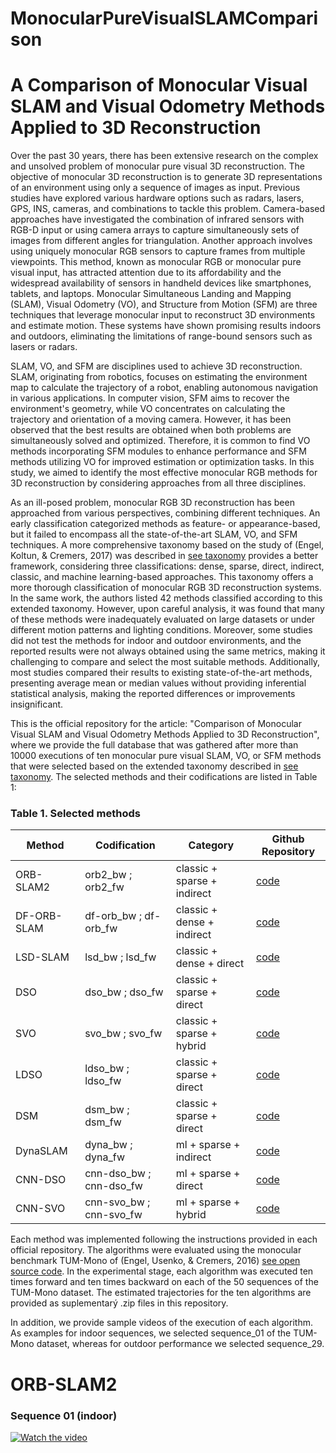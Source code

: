 # MonocularPureVisualSLAMComparison
# A Comparison of Monocular Visual SLAM and Visual Odometry Methods Applied to 3D Reconstruction
Over the past 30 years, there has been extensive research on the complex and unsolved problem of monocular pure visual 3D reconstruction. The objective of monocular 3D reconstruction is to generate 3D representations of an environment using only a sequence of images as input. Previous studies have explored various hardware options such as radars, lasers, GPS, INS, cameras, and combinations to tackle this problem. Camera-based approaches have investigated the combination of infrared sensors with RGB-D input or using camera arrays to capture simultaneously sets of images from different angles for triangulation. Another approach involves using uniquely monocular RGB sensors to capture frames from multiple viewpoints. This method, known as monocular RGB or monocular pure visual input, has attracted attention due to its affordability and the widespread availability of sensors in handheld devices like smartphones, tablets, and laptops. Monocular Simultaneous Landing and Mapping (SLAM), Visual Odometry (VO), and Structure from Motion (SFM) are three techniques that leverage monocular input to reconstruct 3D environments and estimate motion. These systems have shown promising results indoors and outdoors, eliminating the limitations of range-bound sensors such as lasers or radars.

SLAM, VO, and SFM are disciplines used to achieve 3D reconstruction. SLAM, originating from robotics, focuses on estimating the environment map to calculate the trajectory of a robot, enabling autonomous navigation in various applications. In computer vision, SFM aims to recover the environment's geometry, while VO concentrates on calculating the trajectory and orientation of a moving camera. However, it has been observed that the best results are obtained when both problems are simultaneously solved and optimized. Therefore, it is common to find VO methods incorporating SFM modules to enhance performance and SFM methods utilizing VO for improved estimation or optimization tasks. In this study, we aimed to identify the most effective monocular RGB methods for 3D reconstruction by considering approaches from all three disciplines.

As an ill-posed problem, monocular RGB 3D reconstruction has been approached from various perspectives, combining different techniques. An early classification categorized methods as feature- or appearance-based, but it failed to encompass all the state-of-the-art SLAM, VO, and SFM techniques. A more comprehensive taxonomy based on the study of (Engel, Koltun, & Cremers, 2017) was described in [see taxonomy](https://github.com/erickherreraresearch/TaxonomyPureVisualMonocularSLAM) provides a better framework, considering three classifications: dense, sparse, direct, indirect, classic, and machine learning-based approaches. This taxonomy offers a more thorough classification of monocular RGB 3D reconstruction systems. In the same work, the authors listed 42 methods classified according to this extended taxonomy. However, upon careful analysis, it was found that many of these methods were inadequately evaluated on large datasets or under different motion patterns and lighting conditions. Moreover, some studies did not test the methods for indoor and outdoor environments, and the reported results were not always obtained using the same metrics, making it challenging to compare and select the most suitable methods. Additionally, most studies compared their results to existing state-of-the-art methods, presenting average mean or median values without providing inferential statistical analysis, making the reported differences or improvements insignificant.

This is the official repository for the article: "Comparison of Monocular Visual SLAM and Visual Odometry Methods Applied to 3D Reconstruction", where we provide the full database that was gathered after more than 10000 executions of ten monocular pure visual SLAM, VO, or SFM methods that were selected based on the extended taxonomy described in [see taxonomy](https://github.com/erickherreraresearch/TaxonomyPureVisualMonocularSLAM). The selected methods and their codifications are listed in Table 1:
### Table 1. Selected methods
| Method | Codification | Category | Github Repository |
| --- | --- | --- | --- |
| ORB-SLAM2 | orb2_bw ; orb2_fw | classic + sparse + indirect | [code](https://github.com/raulmur/ORB_SLAM2) |
| DF-ORB-SLAM | df-orb_bw ; df-orb_fw | classic + dense + indirect | [code](https://github.com/834810269/DF-ORB-SLAM) |
| LSD-SLAM | lsd_bw ; lsd_fw | classic + dense + direct | [code](https://github.com/tum-vision/lsd_slam) |
| DSO | dso_bw ; dso_fw | classic + sparse + direct | [code](https://github.com/JakobEngel/dso) |
| SVO | svo_bw ; svo_fw | classic + sparse + hybrid | [code](https://github.com/uzh-rpg/rpg_svo) |
| LDSO | ldso_bw ; ldso_fw | classic + sparse + direct | [code](https://github.com/tum-vision/LDSO) |
| DSM | dsm_bw ; dsm_fw | classic + sparse + direct | [code](https://github.com/jzubizarreta/dsm) |
| DynaSLAM | dyna_bw ; dyna_fw | ml + sparse + indirect | [code](https://github.com/BertaBescos/DynaSLAM) |
| CNN-DSO | cnn-dso_bw ; cnn-dso_fw | ml + sparse + direct | [code](https://github.com/muskie82/CNN-DSO) |
| CNN-SVO | cnn-svo_bw ; cnn-svo_fw | ml + sparse + hybrid | [code](https://github.com/yan99033/CNN-SVO) |

Each method was implemented following the instructions provided in each official repository. The algorithms were evaluated using the monocular benchmark TUM-Mono of (Engel, Usenko, & Cremers, 2016) [see open source code](https://cvg.cit.tum.de/data/datasets/mono-dataset). In the experimental stage, each algorithm was executed ten times forward and ten times backward on each of the 50 sequences of the TUM-Mono dataset. The estimated trajectories for the ten algorithms are provided as suplementarý .zip files in this repository.

In addition, we provide sample videos of the execution of each algorithm. As examples for indoor sequences, we selected sequence_01 of the TUM-Mono dataset, whereas for outdoor performance we selected sequence_29.

# ORB-SLAM2
### Sequence 01 (indoor)
[![Watch the video](https://img.youtube.com/vi/MFlmBsxEDKE/maxresdefault.jpg)](https://www.youtube.com/watch?v=MFlmBsxEDKE)
